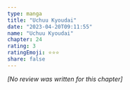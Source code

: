 ```yaml
---
type: manga
title: "Uchuu Kyoudai"
date: "2023-04-20T09:11:55"
name: "Uchuu Kyoudai"
chapter: 24
rating: 3
ratingEmoji: ⭐️⭐️⭐️
share: false
---
```


*[No review was written for this chapter]*
